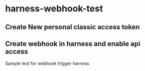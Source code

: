 # harness-webhook-test
## Create New personal classic access token
## Create webhook in harness and enable api access
Sample test for webhook trigger harness
